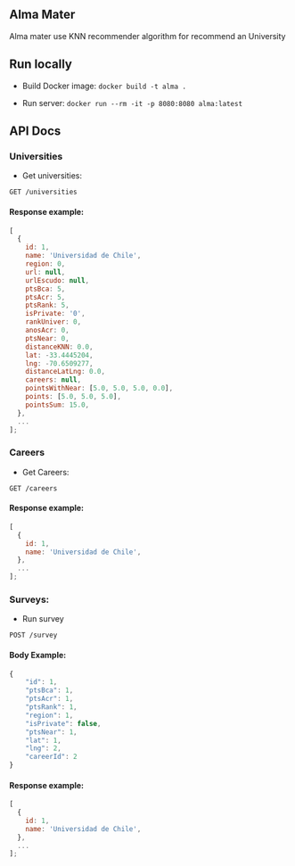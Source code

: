 ## Alma Mater

Alma mater use KNN recommender algorithm for recommend an University

## Run locally

- Build Docker image:
  `docker build -t alma .`

- Run server:
  `docker run --rm -it -p 8080:8080 alma:latest`

## API Docs

### Universities

- Get universities:

`GET /universities`

#### Response example:

```js
[
  {
    id: 1,
    name: 'Universidad de Chile',
    region: 0,
    url: null,
    urlEscudo: null,
    ptsBca: 5,
    ptsAcr: 5,
    ptsRank: 5,
    isPrivate: '0',
    rankUniver: 0,
    anosAcr: 0,
    ptsNear: 0,
    distanceKNN: 0.0,
    lat: -33.4445204,
    lng: -70.6509277,
    distanceLatLng: 0.0,
    careers: null,
    pointsWithNear: [5.0, 5.0, 5.0, 0.0],
    points: [5.0, 5.0, 5.0],
    pointsSum: 15.0,
  },
  ...
];
```

### Careers

- Get Careers:

`GET /careers`

#### Response example:

```js
[
  {
    id: 1,
    name: 'Universidad de Chile',
  },
  ...
];
```

### Surveys:

- Run survey

`POST /survey`

#### Body Example:

```js
{
	"id": 1,
	"ptsBca": 1,
	"ptsAcr": 1,
	"ptsRank": 1,
	"region": 1,
	"isPrivate": false,
	"ptsNear": 1,
	"lat": 1,
	"lng": 2,
	"careerId": 2
}
```

#### Response example:

```js
[
  {
    id: 1,
    name: 'Universidad de Chile',
  },
  ...
];
```
